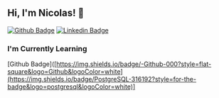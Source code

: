 
## Hi, I'm Nicolas! 👋

[![Github Badge](https://img.shields.io/badge/-Github-000?style=flat-square&logo=Github&logoColor=white&link=https://github.com/nicolas-ceruti)](https://github.com/nicolas-ceruti)
[![Linkedin Badge](https://img.shields.io/badge/-LinkedIn-blue?style=flat-square&logo=Linkedin&logoColor=white&link=https://www.linkedin.com/in/nicolasceruti/)](https://www.linkedin.com/in/nicolasceruti/)

###  I'm Currently Learning

[Github Badge]([https://img.shields.io/badge/-Github-000?style=flat-square&logo=Github&logoColor=white](https://img.shields.io/badge/PostgreSQL-316192?style=for-the-badge&logo=postgresql&logoColor=white)]

